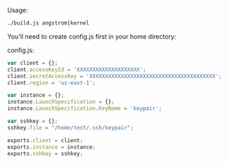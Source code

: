 Usage:

```sh
./build.js angstrom|kernel
```

You'll need to create config.js first in your home directory:

config.js:

```javascript
var client = {};
client.accessKeyId = 'XXXXXXXXXXXXXXXXXXXX';
client.secretAccessKey = 'XXXXXXXXXXXXXXXXXXXXXXXXXXXXXXXXXXXXXXXX';
client.region = 'us-east-1';

var instance = {};
instance.LaunchSpecification = {};
instance.LaunchSpecification.KeyName = 'keypair';

var sshkey = {};
sshkey.file = "/home/test/.ssh/keypair";

exports.client = client;
exports.instance = instance;
exports.sshkey = sshkey;
```
